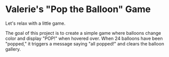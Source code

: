 # Valerie's "Pop the Balloon" Game
Let's relax with a little game.

The goal of this project is to create a simple game where balloons change color and display "POP!" when hovered over. When 24 balloons have been "popped," it triggers a message saying "all popped!" and clears the balloon gallery.

